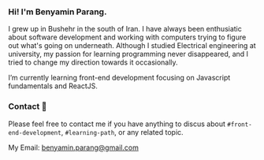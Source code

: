 ### Hi! I'm Benyamin Parang.

I grew up in Bushehr in the south of Iran. I have always
been enthusiatic about software development and working with
computers trying to figure out what's going on underneath.
Although I studied Electrical engineering at university, my
passion for learning programming never disappeared, and I
tried to change my direction towards it occasionally.

I’m currently learning front-end development focusing on
Javascript fundamentals and ReactJS.

### Contact :email:

Please feel free to contact me if you have anything to
discus about `#front-end-development`, `#learning-path`, or
any related topic.

My Email: benyamin.parang@gmail.com
